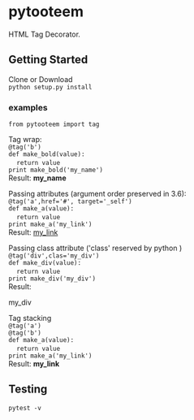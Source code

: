 # pytooteem  

HTML Tag Decorator.

## Getting Started

Clone or Download  
`python setup.py install`  
 
### examples 
`from pytooteem import tag` 
  
Tag wrap:    
`@tag('b')`  
`def make_bold(value):`  
&nbsp;&nbsp;&nbsp;&nbsp;`return value`  
`print make_bold('my_name')`  
Result: <b>my_name</b>  

Passing attributes (argument order preserved in 3.6):  
`@tag('a',href='#', target='_self')`  
`def make_a(value):`  
&nbsp;&nbsp;&nbsp;&nbsp;`return value`  
`print make_a('my_link')`  
Result: <a href="#" target="_self">my_link</a>  

Passing class attribute ('class' reserved by python )  
`@tag('div',clas='my_div')`  
`def make_div(value):`  
&nbsp;&nbsp;&nbsp;&nbsp;`return value`  
`print make_div('my_div')`  
Result: <div class="my_div">my_div</div>  

Tag stacking  
`@tag('a')`  
`@tag('b')`  
`def make_a(value):`  
&nbsp;&nbsp;&nbsp;&nbsp;`return value`  
`print make_a('my_link')`  
Result: <a><b>my_link</b></a>  

## Testing	
`pytest -v`




 
  


    